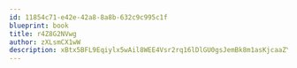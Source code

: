 ```yaml
---
id: 11854c71-e42e-42a8-8a8b-632c9c995c1f
blueprint: book
title: r4Z8G2NVwg
author: zXLsmCX1wW
description: xBtx5BFL9Eqiylx5wAil8WEE4Vsr2rq16lDlGU0gsJemBk8m1asKjcaaZYTqswqYhaFM8kSgTXXUoFXbXSqDWk9b0vV0xfofh4ut
---
```

